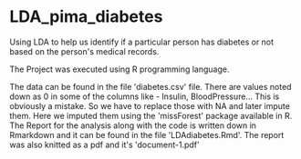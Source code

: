 # LDA_pima_diabetes
Using LDA to help us identify if a particular person has diabetes or not based on the person's medical records.

The Project was executed using R programming language. 

The data can be found in the file 'diabetes.csv' file.
There are values noted down as 0 in some of the columns like - Insulin, BloodPressure... This  is obviously a mistake. So we have to replace those with NA and later impute them. Here we imputed them using the 'missForest' package available in R.
The Report for the analysis along with the code is written down in Rmarkdown and it can be found in the file 'LDAdiabetes.Rmd'. The report was also knitted as a pdf and it's 'document-1.pdf' 
